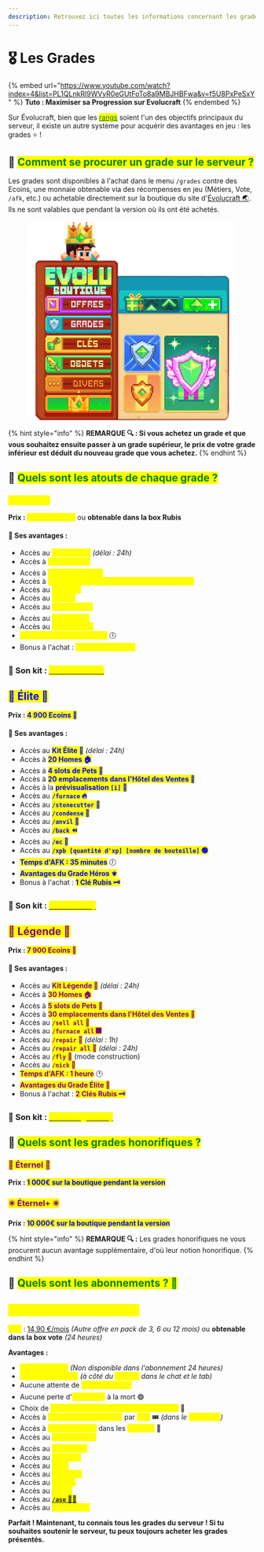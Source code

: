 ```yaml
---
description: Retrouvez ici toutes les informations concernant les grades
---
```


# 🎖️ Les Grades

{% embed url="https://www.youtube.com/watch?index=4&list=PL1QLnkRl9WVyR0eGUtFoTo8a9MBJHBFwa&v=f5U8PxPeSxY" %}
**Tuto : Maximiser sa Progression sur Evolucraft**
{% endembed %}

Sur Évolucraft, bien que les [<mark style="color:green;">rangs</mark>](https://wiki.evolucraft.fr/le-gameplay/les-rangs) soient l'un des objectifs principaux du serveur, il existe un autre système pour acquérir des avantages en jeu : les grades ⭐ !

## 💠 <mark style="color:green;">Comment se procurer un grade sur le serveur ?</mark>

Les grades sont disponibles à l'achat dans le menu `/grades` contre des Ecoins, une monnaie obtenable via des récompenses en jeu (Métiers, Vote, `/afk`, etc.) ou achetable directement sur la boutique du site d'<a href="https://store.evolucraft.fr/">Évolucraft 🌏</a>. Ils ne sont valables que pendant la version où ils ont été achetés.

<figure><img src="../.gitbook/assets/Menu/Grades.png" alt=""><figcaption></figcaption></figure>

{% hint style="info" %}
**REMARQUE 🔍 : Si vous achetez un grade et que vous souhaitez ensuite passer à un grade supérieur, le prix de votre grade inférieur est déduit du nouveau grade que vous achetez.**
{% endhint %}

## 💠 <mark style="color:green;">Quels sont les atouts de chaque grade ?</mark>

### <mark style="color:yellow;">⚜️ Héros ⚜️</mark>

**Prix : <mark style="color:yellow;">1 900 Ecoins 💎</mark>** ou **obtenable dans la box Rubis**

#### **🔸 Ses avantages :**

* Accès au <mark style="color:yellow;">**Kit Héros ⚜️**</mark> _(délai : 24h)_
* Accès à <mark style="color:yellow;">**10 Homes 🏠**</mark>
* Accès à <mark style="color:yellow;">**3 slots de Pets 🐾**</mark>
* Accès à <mark style="color:yellow;">**10 emplacements dans l'Hôtel des Ventes 🏬**</mark>
* Accès au <mark style="color:yellow;">**`/craft` ⚒️**</mark>
* Accès au <mark style="color:yellow;">**`/fire` 🧯**</mark>
* Accès au <mark style="color:yellow;">**`/pweather` 🌦️**</mark>
* Accès au <mark style="color:yellow;">**`/ptime` ☀️/🌙**</mark>
* Accès au <mark style="color:yellow;">**`/sell hand` 🤲**</mark>
* <mark style="color:yellow;">**Temps d'AFK : 25 minutes**</mark> 🕔
* Bonus à l'achat : <mark style="color:yellow;">**1 Clé Émeraude 🗝️**</mark>

### **🔸 Son kit : [<mark style="color:yellow;">Le kit Héros ⚜️</mark>](https://wiki.evolucraft.fr/le-gameplay/les-kits#-le-kit-héros)** 

## <mark style="color:blue;">💠 Élite 💠</mark>

**Prix : <mark style="color:blue;">4 900 Ecoins 💎</mark>**

#### **🔸 Ses avantages :**

* Accès au <mark style="color:blue;">**Kit Élite 💠**</mark> _(délai : 24h)_
* Accès à <mark style="color:blue;">**20 Homes 🏠**</mark>
* Accès à <mark style="color:blue;">**4 slots de Pets 🐾**</mark>
* Accès à <mark style="color:blue;">**20 emplacements dans l'Hôtel des Ventes 🏬**</mark>
* Accès à la <mark style="color:blue;">**prévisualisation `[i]` 👀**</mark>
* Accès au <mark style="color:blue;">**`/furnace` 🔥**</mark>
* Accès au <mark style="color:blue;">**`/stonecutter` 🧱**</mark>
* Accès au <mark style="color:blue;">**`/condense` 💽**</mark>
* Accès au <mark style="color:blue;">**`/anvil` 🔗**</mark>
* Accès au <mark style="color:blue;">**`/back` ⏪**</mark>
* Accès au <mark style="color:blue;">**`/ec` 📮**</mark>
* Accès au <mark style="color:blue;">**`/xpb [quantité d'xp] [nombre de bouteille]` 🟢**</mark>
* <mark style="color:blue;">**Temps d'AFK : 35 minutes**</mark> 🕖
* <mark style="color:blue;">**Avantages du Grade Héros ⚜️**</mark>
* Bonus à l'achat : <mark style="color:blue;">**1 Clé Rubis 🗝️**</mark>

### **🔸 Son kit : [<mark style="color:yellow;">Le kit Élite 💠</mark>](https://wiki.evolucraft.fr/le-gameplay/les-kits#-le-kit-élite)** 

## <mark style="color:purple;">💞 Légende 💞</mark>

**Prix : <mark style="color:purple;">7 900 Ecoins 💎</mark>**

#### **🔸 Ses avantages :**

* Accès au <mark style="color:purple;">**Kit Légende 💞**</mark> _(délai : 24h)_
* Accès à <mark style="color:purple;">**30 Homes 🏠**</mark>
* Accès à <mark style="color:purple;">**5 slots de Pets 🐾**</mark>
* Accès à <mark style="color:purple;">**30 emplacements dans l'Hôtel des Ventes 🏬**</mark>
* Accès au <mark style="color:purple;">**`/sell all` 💯**</mark>
* Accès au <mark style="color:purple;">**`/furnace all` 🎆**</mark>
* Accès au <mark style="color:purple;">**`/repair` 🔄**</mark> _(délai : 1h)_
* Accès au <mark style="color:purple;">**`/repair all` 🔁**</mark> _(délai : 24h)_
* Accès au <mark style="color:purple;">**`/fly` 🦋**</mark> (mode construction)
* Accès au <mark style="color:purple;">**`/nick` 🧔**</mark>
* <mark style="color:purple;">**Temps d'AFK : 1 heure**</mark> 🕐
* <mark style="color:purple;">**Avantages du Grade Élite 💠**</mark>
* Bonus à l'achat : <mark style="color:purple;">**2 Clés Rubis 🗝️**</mark>

### **🔸 Son kit : [<mark style="color:yellow;">Le kit Légende 💞</mark>](https://wiki.evolucraft.fr/le-gameplay/les-kits#-le-kit-légende)**

## 💠 <mark style="color:green;">Quels sont les grades honorifiques ?</mark>

### <mark style="color:purple;">💫 Éternel 💫</mark>

**Prix : <mark style="color:blue;">1 000€ sur la boutique pendant la version</mark>**

### <mark style="color:purple;">✴️ Éternel+ ✴️</mark>

**Prix : <mark style="color:blue;">10 000€ sur la boutique pendant la version</mark>**

{% hint style="info" %}
**REMARQUE 🔍 :** Les grades honorifiques ne vous procurent aucun avantage supplémentaire, d'où leur notion honorifique.
{% endhint %}

## 💠 <mark style="color:green;">Quels sont les abonnements ? 🥁</mark>

## <mark style="color:yellow;">👑 Abonnement Premium 👑</mark>

<mark style="color:yellow;">**Prix**</mark> : [14,90 €/mois](https://store.evolucraft.fr/category/abonnement) _(Autre offre en pack de 3, 6 ou 12 mois)_ ou **obtenable dans la box vote** _(24 heures)_

**Avantages :**&#x20;

* <mark style="color:yellow;">**1 500 Ecoins 💎**</mark> _(Non disponible dans l'abonnement 24 heures)_
* <mark style="color:yellow;">**Icône exclusive 👑**</mark> _(à côté du <mark style="color:yellow;">pseudo</mark> dans le chat et le tab)_
* Aucune attente de <mark style="color:yellow;">**téléportation ⏳**</mark>
* Aucune perte d'<mark style="color:yellow;">**XP vanilla**</mark> à la mort 🟢
* Choix de <mark style="color:yellow;">**couleur de description de Player Warp**</mark> 🎨
* Accès à <mark style="color:yellow;">**1 Carte de Classe Rare**</mark> par <mark style="color:yellow;">**jour**</mark> 🎟️ _(dans le <mark style="color:yellow;">**`/boutique`**</mark>)_
* Accès à <mark style="color:yellow;">**1 Coffre Bonus**</mark> dans les <mark style="color:yellow;">**donjons**</mark> 🧰
* Accès au <mark style="color:yellow;">**`/colorchat` 🖍️**</mark>
* Accès au <mark style="color:yellow;">**`/glowing` ✨**</mark>
* Accès au <mark style="color:yellow;">**`/craft` ⚒️**</mark>
* Accès au <mark style="color:yellow;">**`/ec` 📮**</mark>
* Accès au <mark style="color:yellow;">**`/emoji` 😄**</mark>
* Accès au <mark style="color:yellow;">**`/feed` 🥞**</mark>
* Accès au <mark style="color:yellow;">**`/hdb` 🧑**</mark>
* Accès au <mark style="color:yellow;">**<a href="https://wiki.evolucraft.fr/tuto-et-astuce/le-ase">`/ase` 🧍‍♂️</a>**</mark>
* Accès au <mark style="color:yellow;">**`/sell all` 💯**</mark>

**Parfait ! Maintenant, tu connais tous les grades du serveur ! Si tu souhaites soutenir le serveur, tu peux toujours acheter les grades présentés.**
